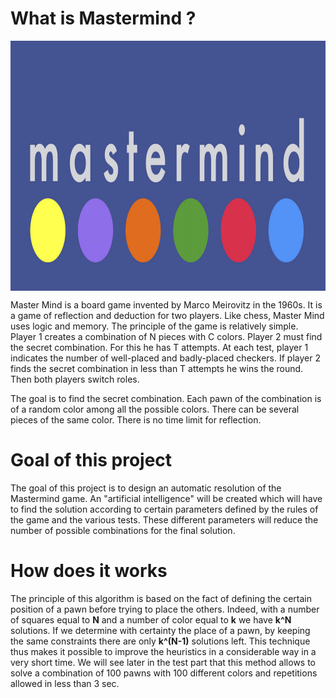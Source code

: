 # What is Mastermind ?
<img src="https://github.com/AmineAgrane/mastermind_human_vs_ia/blob/main/logo.png" height="400" width="1000" align="center"/>

Master Mind is a board game invented by Marco Meirovitz in the 1960s. It is a game of reflection and deduction for two players. Like chess, Master Mind uses logic and memory. The principle of the game is relatively simple. Player 1 creates a combination of N pieces with C colors. Player 2 must find the secret combination. For this he has T attempts. At each test, player 1 indicates the number of well-placed and badly-placed checkers. If player 2 finds the secret combination in less than T attempts he wins the round. Then both players switch roles. 

The goal is to find the secret combination. Each pawn of the combination is of a random color among all the possible colors. There can be several pieces of the same color. There is no time limit for reflection.

# Goal of this project
The goal of this project is to design an automatic resolution of the Mastermind game. An "artificial intelligence" will be created which will have to find the solution according to certain parameters defined by the rules of the game and the various tests. These different parameters will reduce the number of possible combinations for the final solution. 

# How does it works
The principle of this algorithm is based on the fact of defining the certain position of a pawn before trying to place the others. Indeed, with a number of squares equal to **N** and a number of color equal to **k** we have **k^N** solutions. If we determine with certainty the place of a pawn, by keeping the same constraints there are only **k^(N-1)** solutions left. This technique thus makes it possible to improve the heuristics in a considerable way in a very short time. We will see later in the test part that this method allows to solve a combination of 100 pawns with 100 different colors and repetitions allowed in less than 3 sec.
